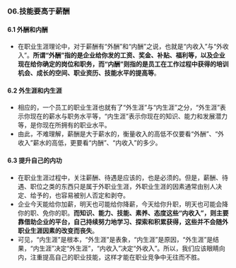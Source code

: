 








### 06.技能要高于薪酬
#### 6.1 外酬和内酬
- 在职业生涯理论中，对于薪酬有“外酬”和“内酬”之说，也就是“内收入”与“外收入”。**所谓“外酬”指的是企业给你发的工资、奖金、补贴、福利等，以及企业现在给你确定的岗位和职务，而“内酬”则指的是员工在工作过程中获得的培训机会、成长的空间、职业资历、技能水平的提高等**。


#### 6.2 外生涯和内生涯
- 相应的，一个员工的职业生涯也就有了“外生涯”与“内生涯”之分，“外生涯”表示你现在的薪水与职务水平等，“内生涯”表示你现在的知识、能力和发展潜力等，是你现在所拥有的职业水平。
- 由此，不难理解，薪酬是大于薪水的，衡量收入的高低不仅要看“外酬”、“外收入”薪水的高低，更要看“内酬”、“内收入”的多少。


#### 6.3 提升自己的内功
- 在职业生涯过程中，关注薪酬、待遇是应该的，也是必须的。但是，薪酬、待遇、职位之类的东西只是属于外职业生涯，外职业生涯的因素通常由别人决定、给予的，也容易被别人否定和剥夺。
- 企业今天能给你加薪，明天也可能给你降薪，今天给你升职，明天也可能会降你的职、免你的职。**而知识、能力、技能、素养、态度这些“内收入”，则主要靠借助企业的平台，自己持续努力地学习、探索和积累获得，这些并不会随外职业生涯因素的改变而丧失**。
- 可见，“内生涯”是根本，“外生涯”是表象，“内生涯”是原因，“外生涯”是结果，“内生涯”决定“外生涯”，“内收入”决定“外收入”。所以，我们应该眼睛向内，注重提高自己的职业技能，这样才能在职业竞争中无往而不胜。







